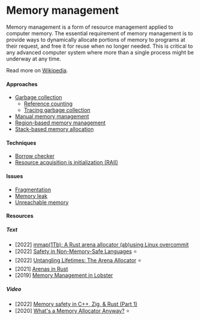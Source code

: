 # Memory management

Memory management is a form of resource management applied to computer memory. The essential requirement of memory management is to provide ways to dynamically allocate portions of memory to programs at their request, and free it for reuse when no longer needed. This is critical to any advanced computer system where more than a single process might be underway at any time.

Read more on [Wikipedia](https://en.wikipedia.org/wiki/Memory_management).

#### Approaches
- [Garbage collection](https://en.wikipedia.org/wiki/Garbage_collection_(computer_science))
  - [Reference counting](https://en.wikipedia.org/wiki/Reference_counting)
  - [Tracing garbage collection](https://en.wikipedia.org/wiki/Tracing_garbage_collection)
- [Manual memory management](https://en.wikipedia.org/wiki/Manual_memory_management)
- [Region-based memory management](https://en.wikipedia.org/wiki/Region-based_memory_management)
- [Stack-based memory allocation](https://en.wikipedia.org/wiki/Stack-based_memory_allocation)

#### Techniques
- [Borrow checker](https://en.wikipedia.org/wiki/Borrow_checker)
- [Resource acquisition is initialization (RAII)](https://en.wikipedia.org/wiki/Resource_acquisition_is_initialization)

#### Issues
- [Fragmentation](https://en.wikipedia.org/wiki/Fragmentation_(computing))
- [Memory leak](https://en.wikipedia.org/wiki/Memory_leak)
- [Unreachable memory](https://en.wikipedia.org/wiki/Unreachable_memory)

#### Resources

##### Text
- \[2022\] [mmap(1Tb): A Rust arena allocator (ab)using Linux overcommit](https://vgel.me/posts/mmap-arena-alloc)
- \[2022\] [Safety in Non-Memory-Safe Languages](https://verdagon.dev/blog/when-to-use-memory-safe-part-1) ⭐
- \[2022\] [Untangling Lifetimes: The Arena Allocator](https://www.rfleury.com/p/untangling-lifetimes-the-arena-allocator) ⭐
- \[2021\] [Arenas in Rust](https://manishearth.github.io/blog/2021/03/15/arenas-in-rust)
- \[2019\] [Memory Management in Lobster](https://aardappel.github.io/lobster/memory_management.html)

##### Video
- \[2022\] [Memory safety in C++, Zig, & Rust (Part 1)](https://www.youtube.com/watch?v=qeiRGbYCD-0)
- \[2020\] [What's a Memory Allocator Anyway?](https://www.youtube.com/watch?v=vHWiDx_l4V0) ⭐

